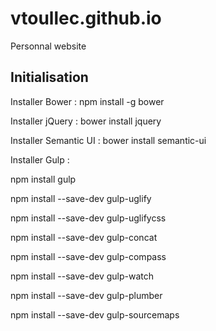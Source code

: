 # vtoullec.github.io
Personnal website

## Initialisation  
Installer Bower : npm install -g bower

Installer jQuery : bower install jquery

Installer Semantic UI : bower install semantic-ui

Installer Gulp :

  npm install gulp

  npm install --save-dev gulp-uglify

  npm install --save-dev gulp-uglifycss

  npm install --save-dev gulp-concat

  npm install --save-dev gulp-compass

  npm install --save-dev gulp-watch

  npm install --save-dev gulp-plumber

  npm install --save-dev gulp-sourcemaps
